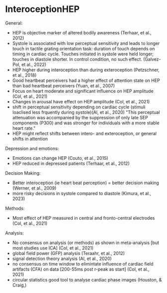 # InteroceptionHEP

General:
- HEP is objective marker of altered bodily awareness (Terhaar, et al., 2012)
-	Systole is associated with low perceptual sensitivity and leads to longer touch in tactile grating orientation task: duration of touch depends on timing in cardiac cycle. Touches initiated in systole were held longer; touches in diastole shorter. In control condition, no such effect. (Galvez-Pol, et al., 2022)  
-	HEP higher during interoception than during exteroception (Petzschner, et al., 2018)
-	Good heartbeat perceivers had a higher effect of attention state on HEP than bad heartbeat perceivers (Yuan, et al., 2007)
- Focus on heart moderate and significant influence on HEP amplitude (Col, et al., 2021)
- Changes in arousal have effect on HEP amplitude (Col, et al., 2021)
- shift in perceptual sensitivity depending on cardiac cycle (stimuli loaclised less frquently during systole)(Al, et al., 2020) "This perceptual attenuation was accompanied by the suppression of only late SEP components (P300) and was stronger for individuals with a more stable heart rate."
- HEP might reflect shifts between intero- and exteroception, or general shifts in attention


Depression and emotions: 
-	Emotions can change HEP (Couto, et al., 2015) 
-	HEP reduced in depressed patients (Terhaar, et al., 2012)

Decision Making: 
- Better interoception (ie heart beat perception) = better decision making (Werner, et al., 2009)
- more risky decisions in systole compared to diastole (Kimura, et al., 2023)

Methods: 
- Most effect of HEP measured in central and fronto-central electrodes (Col, et al., 2021) 

Analysis: 
- No consensus on analysis (or methods) as shown in meta-analysis [but most studies use ICA] (Col, et al., 2021) 
- global field power (GFP) analysis (Teraahr, et al., 2012)
- signal detection theory analysis (Al, et al., 2020)
- no consensus on time window to elimintate influence of cardiac field artifacts (CFA) on data [200-55ms post r-peak as start] (Col, et al., 2021) 
- circular statistics good tool to analyse cardiac phase images (Houston, & Craig,)
